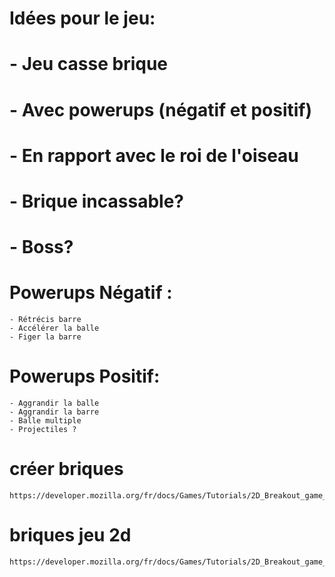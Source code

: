 # Idées pour le jeu:
# - Jeu casse brique
# - Avec powerups (négatif et positif)
# - En rapport avec le roi de l'oiseau
# - Brique incassable?
# - Boss?


# Powerups Négatif :
    - Rétrécis barre
    - Accélérer la balle
    - Figer la barre

# Powerups Positif:
    - Aggrandir la balle
    - Aggrandir la barre
    - Balle multiple
    - Projectiles ?

 #  créer briques
    https://developer.mozilla.org/fr/docs/Games/Tutorials/2D_Breakout_game_pure_JavaScript/Build_the_brick_field

 # briques jeu 2d   
    https://developer.mozilla.org/fr/docs/Games/Tutorials/2D_Breakout_game_pure_JavaScript


